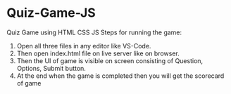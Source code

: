 # Quiz-Game-JS
Quiz Game using HTML CSS JS
Steps for running the game:
1. Open all three files in any editor like VS-Code.
2. Then open index.html file on live server like on browser.
3. Then the UI of game is visible on screen consisting of Question, Options, Submit button.
4. At the end when the game is completed then you will get the scorecard of game
